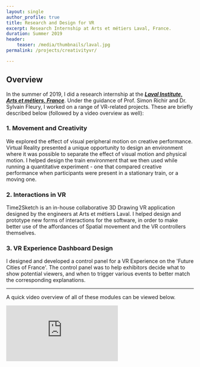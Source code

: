 ```yaml
---
layout: single
author_profile: true
title: Research and Design for VR
excerpt: Research Internship at Arts et métiers Laval, France.
duration: Summer 2019
header:
    teaser: /media/thumbnails/laval.jpg
permalink: /projects/creativityvr/

---
```


## Overview
In the summer of 2019, I did a research internship at the [***Laval Institute, Arts et métiers, France***](https://artsetmetiers.fr/en/institut/laval). Under the guidance of Prof. Simon Richir and Dr. Sylvain Fleury, I worked on a range of VR-related projects. These are briefly described below (followed by a video overview as well): 

### 1. Movement and Creativity
We explored the effect of visual peripheral motion on creative performance. Virtual Reality presented a unique opportunity to design an environment where it was possible to separate the effect of visual motion and physical motion. I helped design the train environment that we then used while running a quantitative experiment - one that compared creative performance when participants were present in a stationary train, or a moving one.

### 2. Interactions in VR
Time2Sketch is an in-house collaborative 3D Drawing VR application designed by the engineers at Arts et métiers Laval. I helped design and prototype new forms of interactions for the software, in order to make better use of the affordances of Spatial movement and the VR controllers themselves. 

### 3. VR Experience Dashboard Design
I designed and developed a control panel for a VR Experience on the 'Future Cities of France'. The control panel was to help exhibitors decide what to show potential viewers, and when to trigger various events to better match the corresponding explanations.

---

A quick video overview of all of these modules can be viewed below.

<iframe class = "video" src="https://www.youtube.com/embed/AYCyLVIs5e8" frameborder="0" allow="accelerometer; autoplay; encrypted-media; gyroscope; picture-in-picture" allowfullscreen></iframe>

